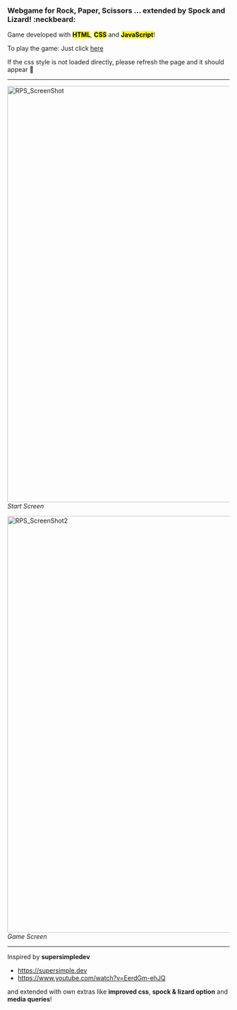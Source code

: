 ### Webgame for Rock, Paper, Scissors ... extended by Spock and Lizard! :neckbeard:

Game developed with <mark><b>HTML</b></mark>, <mark><b>CSS</b></mark> and <mark><b>JavaScript</b></mark>!

To play the game: Just click [here](https://davidbistron.github.io/Rock-Paper-Scissors-Spock-Lizard/)
<p>If the css style is not loaded directly, please refresh the page and it should appear 🔮 </p> 

<hr>

<img width="943" alt="RPS_ScreenShot" src="https://github.com/user-attachments/assets/d9274fa5-008c-46fa-99f3-072e8491020b"><br>
*Start Screen*<br>

<img width="944" alt="RPS_ScreenShot2" src="https://github.com/user-attachments/assets/45867c22-cc4e-4b82-afd1-0acb066c6693"><br>
*Game Screen*<br>

<hr>

Inspired by <b>supersimpledev</b> <br>
- https://supersimple.dev <br>
- https://www.youtube.com/watch?v=EerdGm-ehJQ 

and extended with own extras like <b>improved css</b>, <b>spock & lizard option</b> and <b>media queries</b>!

